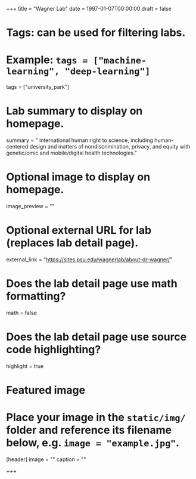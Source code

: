 +++
title = "Wagner Lab"
date = 1997-01-07T00:00:00
draft = false

# Tags: can be used for filtering labs.
# Example: `tags = ["machine-learning", "deep-learning"]`
tags = ["university_park"]

# Lab summary to display on homepage.
summary = " international human right to science, including human-centered design and matters of nondiscrimination, privacy, and equity with genetic/omic and mobile/digital health technologies."

# Optional image to display on homepage.
image_preview = ""

# Optional external URL for lab (replaces lab detail page).
external_link = "https://sites.psu.edu/wagnerlab/about-dr-wagner/"

# Does the lab detail page use math formatting?
math = false

# Does the lab detail page use source code highlighting?
highlight = true

# Featured image
# Place your image in the `static/img/` folder and reference its filename below, e.g. `image = "example.jpg"`.
[header]
image = ""
caption = ""

+++
